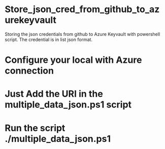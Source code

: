 # Store_json_cred_from_github_to_azurekeyvault
Storing the json credentials from github to Azure Keyvault with powershell script. The credential is in list json format.
# Configure your local with Azure connection
# Just Add the URI in the multiple_data_json.ps1 script
# Run the script ./multiple_data_json.ps1
